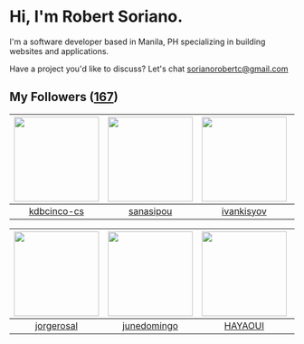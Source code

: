 # Hi, I'm Robert Soriano.
I'm a software developer based in Manila, PH specializing in building websites and applications.

Have a project you'd like to discuss?
Let's chat <a href="mailto:=sorianorobertc@gmail.com?Subject=Hello" target="_top">sorianorobertc@gmail.com</a>

## My Followers ([167](https://github.com/sorxrob?tab=followers))

| <img src="https://avatars0.githubusercontent.com/u/45514426?v=4" width="150" height="150" /> | <img src="https://avatars3.githubusercontent.com/u/15238341?v=4" width="150" height="150" /> | <img src="https://avatars3.githubusercontent.com/u/14821791?v=4" width="150" height="150" /> | <img src="https://avatars2.githubusercontent.com/u/21016014?v=4" width="150" height="150" /> |
| :------------------------------------------------------------------------------------------: | :------------------------------------------------------------------------------------------: | :------------------------------------------------------------------------------------------: | :------------------------------------------------------------------------------------------: |
|                         [kdbcinco-cs](https://github.com/kdbcinco-cs)                        |                           [sanasipou](https://github.com/sanasipou)                          |                          [ivankisyov](https://github.com/ivankisyov)                         |                            [Roms1383](https://github.com/Roms1383)                           |

| <img src="https://avatars0.githubusercontent.com/u/25060761?v=4" width="150" height="150" /> | <img src="https://avatars2.githubusercontent.com/u/5106887?v=4" width="150" height="150" /> | <img src="https://avatars2.githubusercontent.com/u/58746117?v=4" width="150" height="150" /> | <img src="https://avatars1.githubusercontent.com/u/60337583?v=4" width="150" height="150" /> |
| :------------------------------------------------------------------------------------------: | :-----------------------------------------------------------------------------------------: | :------------------------------------------------------------------------------------------: | :------------------------------------------------------------------------------------------: |
|                          [jorgerosal](https://github.com/jorgerosal)                         |                        [junedomingo](https://github.com/junedomingo)                        |                             [HAYAOUI](https://github.com/HAYAOUI)                            |                         [alexpenadev](https://github.com/alexpenadev)                        |